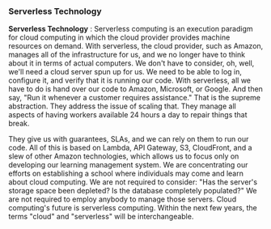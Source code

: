 ### Serverless Technology

**Serverless Technology** : Serverless computing is an execution paradigm for cloud computing in which the cloud provider provides machine resources on demand. With serverless, the cloud provider, such as Amazon, manages all of the infrastructure for us, and we no longer have to think about it in terms of actual computers. We don't have to consider, oh, well, we'll need a cloud server spun up for us. We need to be able to log in, configure it, and verify that it is running our code. With serverless, all we have to do is hand over our code to Amazon, Microsoft, or Google. And then say, "Run it whenever a customer requires assistance." That is the supreme abstraction. They address the issue of scaling that. They manage all aspects of having workers available 24 hours a day to repair things that break.

They give us with guarantees, SLAs, and we can rely on them to run our code. All of this is based on Lambda, API Gateway, S3, CloudFront, and a slew of other Amazon technologies, which allows us to focus only on developing our learning management system. We are concentrating our efforts on establishing a school where individuals may come and learn about cloud computing. We are not required to consider: "Has the server's storage space been depleted? Is the database completely populated?" We are not required to employ anybody to manage those servers. Cloud computing's future is serverless computing. Within the next few years, the terms "cloud" and "serverless" will be interchangeable.
